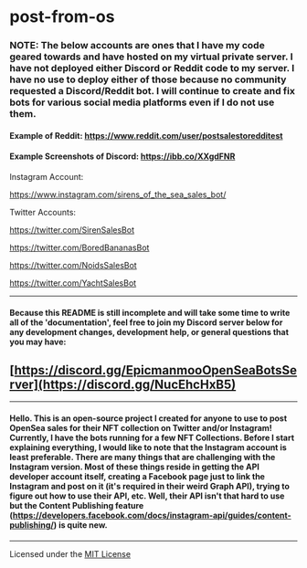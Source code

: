 # post-from-os

### NOTE: The below accounts are ones that I have my code geared towards and have hosted on my virtual private server. I have not deployed either Discord or Reddit code to my server. I have no use to deploy either of those because no community requested a Discord/Reddit bot. I will continue to create and fix bots for various social media platforms even if I do not use them.
####  Example of Reddit: https://www.reddit.com/user/postsalestoredditest
####  Example Screenshots of Discord: https://ibb.co/XXgdFNR

Instagram Account: 

https://www.instagram.com/sirens_of_the_sea_sales_bot/

Twitter Accounts: 

https://twitter.com/SirenSalesBot

https://twitter.com/BoredBananasBot

https://twitter.com/NoidsSalesBot

https://twitter.com/YachtSalesBot

---

#### Because this README is still incomplete and will take some time to write all of the 'documentation', feel free to join my Discord server below for any development changes, development help, or general questions that you may have:

## [https://discord.gg/EpicmanmooOpenSeaBotsServer](https://discord.gg/NucEhcHxB5)

---

#### Hello. This is an open-source project I created for anyone to use to post OpenSea sales for their NFT collection on Twitter and/or Instagram! Currently, I have the bots running for a few NFT Collections. Before I start explaining everything, I would like to note that the Instagram account is least preferable. There are many things that are challenging with the Instagram version. Most of these things reside in getting the API developer account itself, creating a Facebook page just to link the Instagram and post on it (it's required in their weird Graph API), trying to figure out how to use their API, etc. Well, their API isn't that hard to use but the Content Publishing feature (https://developers.facebook.com/docs/instagram-api/guides/content-publishing/) is quite new.

---

Licensed under the [MIT License](LICENSE)
